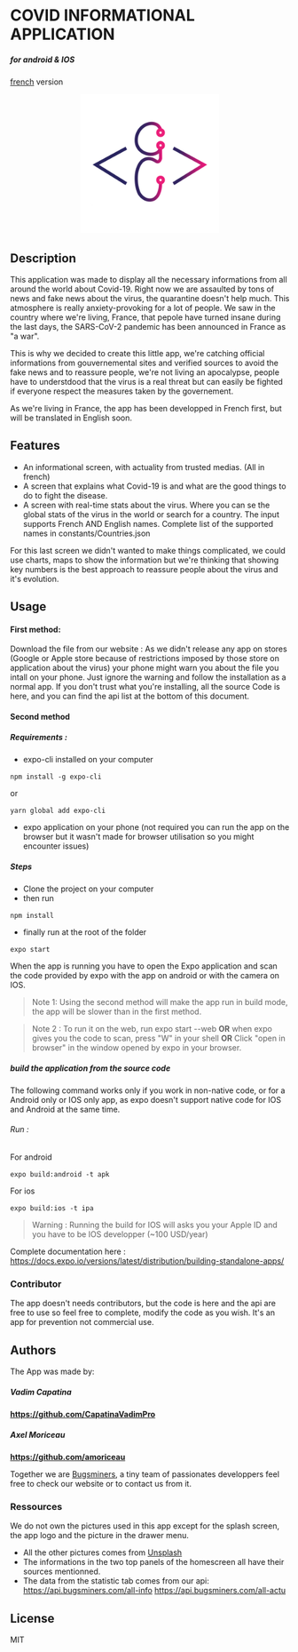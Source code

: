 # COVID INFORMATIONAL APPLICATION

##### for android & IOS

[french] version

<p align="center">
  <img width="250" height="250" src="./assets/images/icon_bugs.png" alt='BugsminersLogo'>
</p>

## Description

This application was made to display all the necessary informations from all around the world about Covid-19.
Right now we are assaulted by tons of news and fake news about the virus, the quarantine doesn't help much. This atmosphere is really anxiety-provoking for a lot of people. We saw in the country where we're living, France, that pepole have turned insane during the last days, the SARS-CoV-2 pandemic has been announced in France as "a war".

This is why we decided to create this little app, we're catching official informations from gouvernemental sites and verified sources to avoid the fake news and to reassure people, we're not living an apocalypse, people have to understdood that the virus is a real threat but can easily be fighted if everyone respect the measures taken by the governement.

As we're living in France, the app has been developped in French first, but will be translated in English soon.

## Features

-   An informational screen, with actuality from trusted medias. (All in french)
-   A screen that explains what Covid-19 is and what are the good things to do to fight the disease.
-   A screen with real-time stats about the virus. Where you can se the global stats of the virus in the world or search for a country. The input supports French AND English names. Complete list of the supported names in constants/Countries.json

For this last screen we didn't wanted to make things complicated, we could use charts, maps to show the information but we're thinking that showing key numbers is the best approach to reassure people about the virus and it's evolution.

## Usage

#### First method:

Download the file from our website :
As we didn't release any app on stores (Google or Apple store because of restrictions imposed by those store on application about the virus) your phone might warn you about the file you intall on your phone. Just ignore the warning and follow the installation as a normal app.
If you don't trust what you're installing, all the source Code is here, and you can find the api list at the bottom of this document.

#### Second method

##### Requirements :

-   expo-cli installed on your computer

```
npm install -g expo-cli
```

or

```
yarn global add expo-cli
```

-   expo application on your phone (not required you can run the app on the browser but it wasn't made for browser utilisation so you might encounter issues)

##### Steps

-   Clone the project on your computer
-   then run

```
npm install
```

-   finally run at the root of the folder

```
expo start
```

When the app is running you have to open the Expo application and scan the code provided by expo with the app on android or with the camera on IOS.

> Note 1: Using the second method will make the app run in build mode, the app will be slower than in the first method.

> Note 2 : To run it on the web, run expo start --web **OR** when expo gives you the code to scan, press "W" in your shell **OR** Click "open in browser" in the window opened by expo in your browser.

##### build the application from the source code

The following command works only if you work in non-native code, or for a Android only or IOS only app, as expo doesn't support native code for IOS and Android at the same time.

###### Run :

For android

```
expo build:android -t apk
```

For ios

```
expo build:ios -t ipa
```

> Warning : Running the build for IOS will asks you your Apple ID and you have to be IOS developper
> (~100 USD/year)

Complete documentation here :
https://docs.expo.io/versions/latest/distribution/building-standalone-apps/

### Contributor

The app doesn't needs contributors, but the code is here and the api are free to use so feel free to complete, modify the code as you wish. It's an app for prevention not commercial use.

## Authors

The App was made by:

##### Vadim Capatina

**https://github.com/CapatinaVadimPro**

##### Axel Moriceau

**https://github.com/amoriceau**

Together we are [Bugsminers], a tiny team of passionates developpers feel free to check our website or to contact us from it.

### Ressources

We do not own the pictures used in this app except for the splash screen, the app logo and the picture in the drawer menu.

-   All the other pictures comes from [Unsplash]
-   The informations in the two top panels of the homescreen all have their sources mentionned.
-   The data from the statistic tab comes from our api:
    https://api.bugsminers.com/all-info
    https://api.bugsminers.com/all-actu

## License

MIT

[bugsminers]: https://bugsminers.com
[unsplash]: https://bugsminers.com
[french]: "./README_FR.md"
